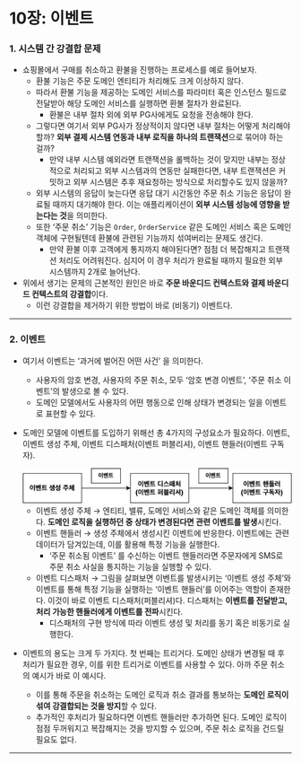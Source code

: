 # 10장: 이벤트

### 1. 시스템 간 강결합 문제

- 쇼핑몰에서 구매를 취소하고 환불을 진행하는 프로세스를 예로 들어보자.
    - 환불 기능은 주문 도메인 엔티티가 처리해도 크게 이상하지 않다.
    - 따라서 환불 기능을 제공하는 도메인 서비스를 파라미터 혹은 인스턴스 필드로 전달받아 해당 도메인 서비스를 실행하면 환불 절차가 완료된다.
        - 환불은 내부 절차 외에 외부 PG사에게도 요청을 전송해야 한다.
    - 그렇다면 여기서 외부 PG사가 정상적이지 않다면 내부 절차는 어떻게 처리해야할까? **외부 결제 시스템 연동과 내부 로직을 하나의 트랜잭션**으로 묶어야 하는 걸까?
        - 만약 내부 시스템 예외라면 트랜잭션을 롤백하는 것이 맞지만 내부는 정상적으로 처리되고 외부 시스템과의 연동만 실패한다면, 내부 트랜잭션은 커밋하고 외부 시스템은 추후 재요청하는 방식으로 처리할수도 있지 않을까?
    - 외부 시스템의 응답이 늦는다면 응답 대기 시간동안 주문 취소 기능은 응답이 완료될 때까지 대기해야 한다. 이는 애플리케이션이 **외부 시스템 성능에 영향을 받는다는 것**을 의미한다.
    - 또한 ‘주문 취소’ 기능은 `Order`, `OrderService` 같은 도메인 서비스 혹은 도메인 객체에 구현될텐데 환불에 관련된 기능까지 섞여버리는 문제도 생긴다.
        - 만약 환불 이후 고객에게 통지까지 해야된다면? 점점 더 복잡해지고 트랜잭션 처리도 어려워진다. 심지어 이 경우 처리가 완료될 때까지 필요한 외부 시스템까지 2개로 늘어난다.
- 위에서 생기는 문제의 근본적인 원인은 바로 **주문 바운디드 컨텍스트와 결제 바운디드 컨텍스트의 강결합**이다.
    - 이런 강결합을 제거하기 위한 방법이 바로 (비동기) 이벤트다.

---

### 2. 이벤트

- 여기서 이벤트는 ‘과거에 벌어진 어떤 사건’ 을 의미한다.
    - 사용자의 암호 변경, 사용자의 주문 취소, 모두 ‘암호 변경 이벤트’, ‘주문 취소 이벤트’의 발생으로 볼 수 있다.
    - 도메인 모델에서도 사용자의 어떤 행동으로 인해 상태가 변경되는 일을 이벤트로 표현할 수 있다.
- 도메인 모델에 이벤트를 도입하기 위해선 총 4가지의 구성요소가 필요하다. 이벤트, 이벤트 생성 주체, 이벤트 디스패처(이벤트 퍼블리셔), 이벤트 핸들러(이벤트 구독자).
    
    <img src="img/Untitled.png">
    
    - 이벤트 생성 주체 → 엔티티, 밸류, 도메인 서비스와 같은 도메인 객체를 의미한다. **도메인 로직을 실행하던 중 상태가 변경된다면 관련 이벤트를 발생**시킨다.
    - 이벤트 핸들러 → 생성 주체에서 생성시킨 이벤트에 반응한다. 이벤트에는 관련 데이터가 담겨있는데, 이를 활용해 특정 기능을 실행한다.
        - ‘주문 취소됨 이벤트’ 를 수신하는 이벤트 핸들러라면 주문자에게 SMS로 주문 취소 사실을 통지하는 기능을 실행할 수 있다.
    - 이벤트 디스패처 → 그림을 살펴보면 이벤트를 발생시키는 ‘이벤트 생성 주체’와 이벤트를 통해 특정 기능을 실행하는 ‘이벤트 핸들러’를 이어주는 역할이 존재한다. 이것이 바로 이벤트 디스패처(퍼블리셔)다. 디스패처는 **이벤트를 전달받고, 처리 가능한 핸들러에게 이벤트를 전파**시킨다.
        - 디스패처의 구현 방식에 따라 이벤트 생성 및 처리를 동기 혹은 비동기로 실행한다.
- 이벤트의 용도는 크게 두 가지다. 첫 번째는 트리거다. 도메인 상태가 변경될 때 후처리가 필요한 경우, 이를 위한 트리거로 이벤트를 사용할 수 있다. 아까 주문 취소의 예시가 바로 이 예시다.
    - 이를 통해 주문을 취소하는 도메인 로직과 취소 결과를 통보하는 **도메인 로직이 섞여 강결합되는 것을 방지**할 수 있다.
    - 추가적인 후처리가 필요하다면 이벤트 핸들러만 추가하면 된다. 도메인 로직이 점점 두꺼워지고 복잡해지는 것을 방지할 수 있으며, 주문 취소 로직을 건드릴 필요도 없다.

---